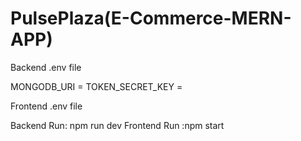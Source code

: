 # PulsePlaza(E-Commerce-MERN-APP)

Backend .env file 

MONGODB_URI = 
TOKEN_SECRET_KEY = 

Frontend .env file

Backend Run: npm run dev
Frontend Run :npm start